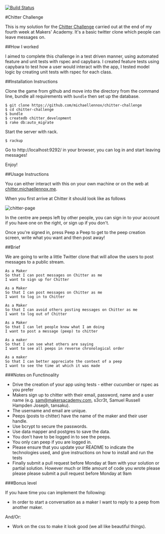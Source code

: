 [![Build Status](https://travis-ci.org/michaellennox/chitter-challenge.svg)](https://travis-ci.org/michaellennox/chitter-challenge)

#Chitter Challenge

This is my solution for the [Chitter Challenge](https://github.com/michaellennox/chitter-challenge/blob/master/MAKERS_README.md) carried out at the end of my fourth week at Makers' Academy. It's a basic twitter clone which people can leave messages on.

##How I worked

I aimed to complete this challenge in a test driven manner, using automated feature and unit tests with rspec and capybara. I created feature tests using capybara to test how a user would interact with the app, I tested model logic by creating unit tests with rspec for each class.

##Installation Instructions

Clone the game from github and move into the directory from the command line, bundle all requirements with `bundle` then set up the database.

```
$ git clone https://github.com/michaellennox/chitter-challenge
$ cd chitter-challenge
$ bundle
$ createdb chitter_development
$ rake db:auto_migrate
```

Start the server with rack.

```
$ rackup
```

Go to http://localhost:9292/ in your browser, you can log in and start leaving messages!

Enjoy!

##Usage Instructions

You can either interact with this on your own machine or on the web at [chitter.michaellennox.me](http://chitter.michaellennox.me/).

When you first arrive at Chitter it should look like as follows

![chitter-page](http://i.imgur.com/AAFmbZM.png)

In the centre are peeps left by other people, you can sign in to your account if you have one on the right, or sign up if you don't.

Once you're signed in, press Peep a Peep to get to the peep creation screen, write what you want and then post away!

##Brief

We are going to write a little Twitter clone that will allow the users to post messages to a public stream.

```
As a Maker
So that I can post messages on Chitter as me
I want to sign up for Chitter

As a Maker
So that I can post messages on Chitter as me
I want to log in to Chitter

As a Maker
So that I can avoid others posting messages on Chitter as me
I want to log out of Chitter

As a Maker
So that I can let people know what I am doing  
I want to post a message (peep) to chitter

As a maker
So that I can see what others are saying  
I want to see all peeps in reverse chronological order

As a maker
So that I can better appreciate the context of a peep
I want to see the time at which it was made
```

###Notes on Functinoality

* Drive the creation of your app using tests - either cucumber or rspec as you prefer
* Makers sign up to chitter with their email, password, name and a user name (e.g. sam@makersacademy.com, s3cr3t, Samuel Russell Hampden Joseph, tansaku).
* The username and email are unique.
* Peeps (posts to chitter) have the name of the maker and their user handle.
* Use bcrypt to secure the passwords.
* Use data mapper and postgres to save the data.
* You don't have to be logged in to see the peeps.
* You only can peep if you are logged in.
* Please ensure that you update your README to indicate the technologies used, and give instructions on how to install and run the tests
* Finally submit a pull request before Monday at 9am with your solution or partial solution. However much or little amount of code you wrote please please please submit a pull request before Monday at 9am

###Bonus level

If you have time you can implement the following:

* In order to start a conversation as a maker I want to reply to a peep from another maker.

And/Or:

* Work on the css to make it look good (we all like beautiful things).
